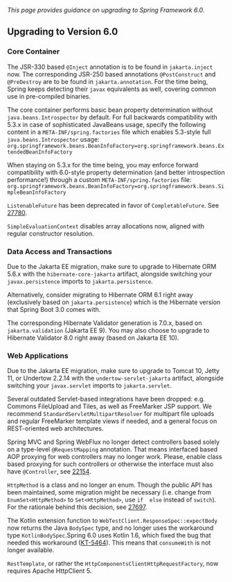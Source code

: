_This page provides guidance on upgrading to Spring Framework 6.0._

## Upgrading to Version 6.0

### Core Container

The JSR-330 based `@Inject` annotation is to be found in `jakarta.inject` now. The corresponding JSR-250 based
annotations `@PostConstruct` and `@PreDestroy` are to be found in `jakarta.annotation`. For the time being,
Spring keeps detecting their `javax` equivalents as well, covering common use in pre-compiled binaries.

The core container performs basic bean property determination without `java.beans.Introspector` by default.
For full backwards compatibility with 5.3.x in case of sophisticated JavaBeans usage, specify the following
content in a `META-INF/spring.factories` file which enables 5.3-style full `java.beans.Introspector` usage:
`org.springframework.beans.BeanInfoFactory=org.springframework.beans.ExtendedBeanInfoFactory`

When staying on 5.3.x for the time being, you may enforce forward compatibility with 6.0-style property
determination (and better introspection performance!) through a custom `META-INF/spring.factories` file:
`org.springframework.beans.BeanInfoFactory=org.springframework.beans.SimpleBeanInfoFactory`

`ListenableFuture` has been deprecated in favor of `CompletableFuture`. 
See [27780](https://github.com/spring-projects/spring-framework/issues/27780).

`SimpleEvaluationContext` disables array allocations now, aligned with regular constructor resolution.

### Data Access and Transactions

Due to the Jakarta EE migration, make sure to upgrade to Hibernate ORM 5.6.x with the `hibernate-core-jakarta`
artifact, alongside switching your `javax.persistence` imports to `jakarta.persistence`.

Alternatively, consider migrating to Hibernate ORM 6.1 right away (exclusively based on `jakarta.persistence`)
which is the Hibernate version that Spring Boot 3.0 comes with.

The corresponding Hibernate Validator generation is 7.0.x, based on `jakarta.validation` (Jakarta EE 9).
You may also choose to upgrade to Hibernate Validator 8.0 right away (based on Jakarta EE 10).

### Web Applications

Due to the Jakarta EE migration, make sure to upgrade to Tomcat 10, Jetty 11, or Undertow 2.2.14 with the
`undertow-servlet-jakarta` artifact, alongside switching your `javax.servlet` imports to `jakarta.servlet`.

Several outdated Servlet-based integrations have been dropped: e.g. Commons FileUpload and Tiles, as well
as FreeMarker JSP support. We recommend `StandardServletMultipartResolver` for multipart file uploads
and regular FreeMarker template views if needed, and a general focus on REST-oriented web architectures.

Spring MVC and Spring WebFlux no longer detect controllers based solely on a type-level `@RequestMapping`
annotation. That means interfaced based AOP proxying for web controllers may no longer work. Please,
enable class based proxying for such controllers or otherwise the interface must also have `@Controller`,
see [22154](https://github.com/spring-projects/spring-framework/issues/22154).

`HttpMethod` is a class and no longer an enum. Though the public API has been maintained, some 
migration might be necessary (i.e. change from `EnumSet<HttpMethod>` to `Set<HttpMethod>`, use `if 
else` instead of `switch`). For the rationale behind this decision, see 
[27697](https://github.com/spring-projects/spring-framework/issues/27697).

The Kotlin extension function to `WebTestClient.ResponseSpec::expectBody` now returns the Java `BodySpec`
type, and no longer uses the workaround type `KotlinBodySpec`.Spring 6.0 uses Kotlin 1.6, which fixed the
bug that needed this workaround ([KT-5464](https://youtrack.jetbrains.com/issue/KT-5464)).
This means that `consumeWith` is not longer available.

`RestTemplate`, or rather the `HttpComponentsClientHttpRequestFactory`, now requires Apache HttpClient 5.